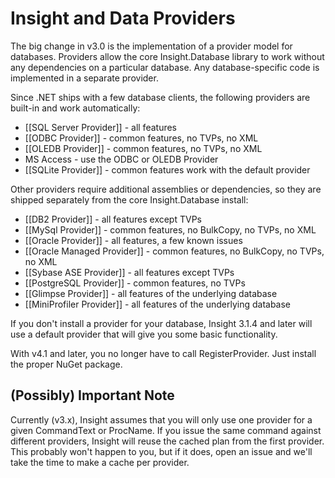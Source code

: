 # Insight and Data Providers #

The big change in v3.0 is the implementation of a provider model for databases. Providers allow the core Insight.Database library to work without any dependencies on a particular database. Any database-specific code is implemented in a separate provider.

Since .NET ships with a few database clients, the following providers are built-in and work automatically:

* [[SQL Server Provider]] - all features
* [[ODBC Provider]] - common features, no TVPs, no XML
* [[OLEDB Provider]] - common features, no TVPs, no XML 
* MS Access - use the ODBC or OLEDB Provider
* [[SQLite Provider]] - common features work with the default provider

Other providers require additional assemblies or dependencies, so they are shipped separately from the core Insight.Database install:

* [[DB2 Provider]] - all features except TVPs
* [[MySql Provider]] - common features, no BulkCopy, no TVPs, no XML
* [[Oracle Provider]] - all features, a few known issues
* [[Oracle Managed Provider]] - common features, no BulkCopy, no TVPs, no XML
* [[Sybase ASE Provider]] - all features except TVPs
* [[PostgreSQL Provider]] - common features, no TVPs
* [[Glimpse Provider]] - all features of the underlying database
* [[MiniProfiler Provider]] - all features of the underlying database

If you don't install a provider for your database, Insight 3.1.4 and later will use a default provider that will give you some basic functionality.

With v4.1 and later, you no longer have to call RegisterProvider. Just install the proper NuGet package.

## (Possibly) Important Note ##

Currently (v3.x), Insight assumes that you will only use one provider for a given CommandText or ProcName. If you issue the same command against different providers, Insight will reuse the cached plan from the first provider. This probably won't happen to you, but if it does, open an issue and we'll take the time to make a cache per provider.